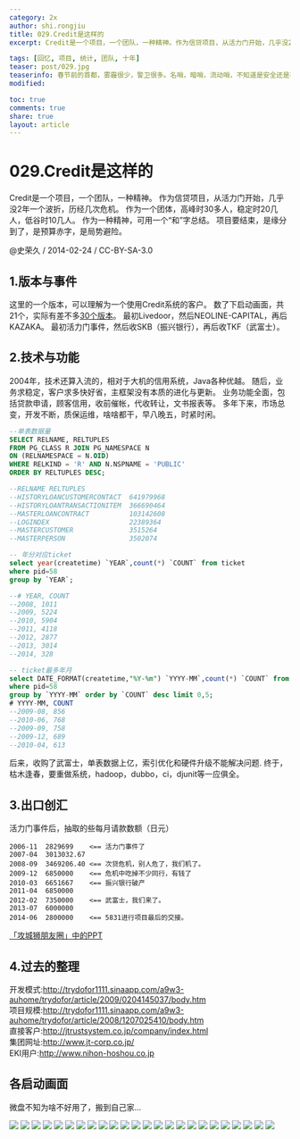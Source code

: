```yaml
---
category: 2x
author: shi.rongjiu
title: 029.Credit是这样的
excerpt: Credit是一个项目，一个团队，一种精神。作为信贷项目，从活力门开始，几乎没2年一个波折。

tags: [回忆, 项目, 统计, 团队, 十年]
teaser: post/029.jpg
teaserinfo: 春节前的首都，雾霾很少，警卫很多。名哨，暗哨，流动哨，不知道是安全还是不安全。
modified:

toc: true
comments: true
share: true
layout: article
---
```


# 029.Credit是这样的

Credit是一个项目，一个团队，一种精神。
作为信贷项目，从活力门开始，几乎没2年一个波折，历经几次危机。
作为一个团体，高峰时30多人，稳定时20几人，低谷时10几人。
作为一种精神，可用一个“和”字总结。
项目要结束，是缘分到了，是预算赤字，是局势避险。

@史荣久 / 2014-02-24 / CC-BY-SA-3.0  


## 1.版本与事件

这里的一个版本，可以理解为一个使用Credit系统的客户。
数了下启动画面，共21个，实际有差不多[30个版本](http://vdisk.weibo.com/s/auK2PZ24UOeSO)。
最初Livedoor，然后NEOLINE-CAPITAL，再后KAZAKA。
最初活力门事件，然后收SKB（振兴银行），再后收TKF（武富士）。

## 2.技术与功能

2004年，技术还算入流的，相对于大机的信用系统，Java各种优越。
随后，业务求稳定，客户求多快好省，主框架没有本质的进化与更新。
业务功能全面，包括贷款申请，顾客信用，收前催帐，代收转让，文书报表等。
多年下来，市场总变，开发不断，质保运维，啥啥都干，早八晚五，时紧时闲。

``` sql
--单表数据量
SELECT RELNAME, RELTUPLES
FROM PG_CLASS R JOIN PG_NAMESPACE N
ON (RELNAMESPACE = N.OID)
WHERE RELKIND = 'R' AND N.NSPNAME = 'PUBLIC'
ORDER BY RELTUPLES DESC;

--RELNAME RELTUPLES
--HISTORYLOANCUSTOMERCONTACT  641979968
--HISTORYLOANTRANSACTIONITEM  366690464
--MASTERLOANCONTRACT          103142608
--LOGINDEX                    22389364
--MASTERCUSTOMER              3515264
--MASTERPERSON                3502074

-- 年分对应ticket
select year(createtime) `YEAR`,count(*) `COUNT` from ticket
where pid=58
group by `YEAR`;

--# YEAR, COUNT
--2008, 1011
--2009, 5224
--2010, 5904
--2011, 4118
--2012, 2877
--2013, 3014
--2014, 328

-- ticket最多年月
select DATE_FORMAT(createtime,"%Y-%m") `YYYY-MM`,count(*) `COUNT` from ticket
where pid=58
group by `YYYY-MM` order by `COUNT` desc limit 0,5;
# YYYY-MM, COUNT
--2009-08, 856
--2010-06, 768
--2009-09, 758
--2009-12, 689
--2010-04, 613
```

后来，收购了武富士，单表数据上亿，索引优化和硬件升级不能解决问题.
终于，枯木逢春，要重做系统，hadoop，dubbo，ci，djunit等一应俱全。

## 3.出口创汇

活力门事件后，抽取的些每月请款数额（日元）

    2006-11  2829699    <== 活力门事件了
    2007-04  3013032.67
    2008-09  3469206.40 <== 次贷危机，别人危了，我们机了。
    2009-12  6850000    <== 危机中吃掉不少同行，有钱了
    2010-03  6651667    <== 振兴银行破产
    2011-04  6850000
    2012-02  7350000    <== 武富士，我们来了。
    2013-07  6000000
    2014-06  2800000    <== 5831进行项目最后的交接。

[「攻城狮朋友圈」中的PPT](http://www.moilioncircle.com/rawpage/htm/002.release-005.htm)

## 4.过去的整理

开发模式:http://trydofor1111.sinaapp.com/a9w3-auhome/trydofor/article/2009/0204145037/body.htm  
项目规模:http://trydofor1111.sinaapp.com/a9w3-auhome/trydofor/article/2008/1207025410/body.htm  
直接客户:http://jtrustsystem.co.jp/company/index.html  
集团网址:http://www.jt-corp.co.jp/  
EKI用户:http://www.nihon-hoshou.co.jp

## 各启动画面

微盘不知为啥不好用了，搬到自己家...

![](/images/post/029/credit-200.jpg)
![](/images/post/029/splash_top-1.1.gif)
![](/images/post/029/splash_top-1.2.gif)
![](/images/post/029/splash_top_ape.gif)
![](/images/post/029/splash_top_cln.gif)
![](/images/post/029/splash_top_eki.gif)
![](/images/post/029/splash_top_gs.gif)
![](/images/post/029/splash_top_him.gif)
![](/images/post/029/splash_top_iks.gif)
![](/images/post/029/splash_top_ldcr.gif)
![](/images/post/029/splash_top_nih.gif)
![](/images/post/029/splash_top_nis.gif)
![](/images/post/029/splash_top_nls.gif)
![](/images/post/029/splash_top_phc.gif)
![](/images/post/029/splash_top_plx.gif)
![](/images/post/029/splash_top_pro.gif)
![](/images/post/029/splash_top_pva.gif)
![](/images/post/029/splash_top_sak.gif)
![](/images/post/029/splash_top_ser.gif)
![](/images/post/029/splash_top_skb2.gif)
![](/images/post/029/splash_top_skb.gif)
![](/images/post/029/splash_top_skc.gif)
![](/images/post/029/splash_top_slf.gif)
![](/images/post/029/splash_top_vms.gif)
